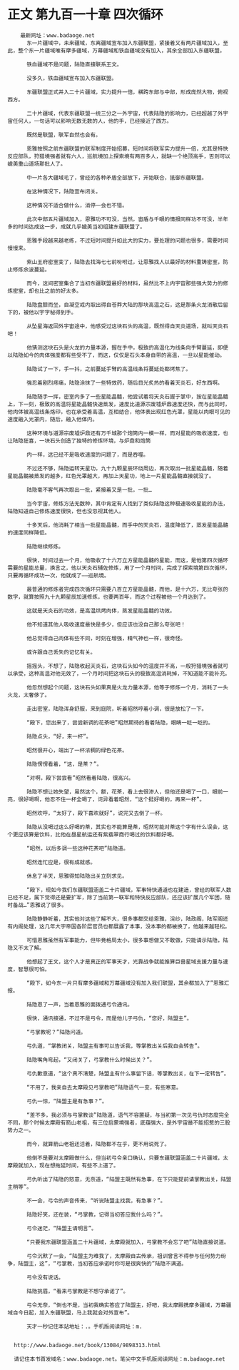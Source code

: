 # 正文 第九百一十章 四次循环
        最新网址：www.badaoge.net
          东一片疆域中，未来疆域，东离疆域宣布加入东疆联盟，紧接着又有两片疆域加入，至此，整个东一片疆域唯有摩多疆域，万幕疆域和铁血疆域没有加入，其余全部加入东疆联盟。
      
          铁血疆域不是问题，陆隐直接联系王文。
      
          没多久，铁血疆域宣布加入东疆联盟。
      
          东疆联盟正式并入二十片疆域，实力提升一倍，横跨东部与中部，形成庞然大物，俯视西方。
      
          二十片疆域，代表东疆联盟一统三分之一外宇宙，代表陆隐的影响力，已经超越了外宇宙任何人，一句话可以影响无数无数的人，他的手，已经接近了西方。
      
          既然是联盟，联军自然也会有。
      
          恩雅按照之前东疆联盟的联军制度开始招募，短时间将联军实力提升一倍，尤其是特快反应部队，狩猎境强者就有六人，巡航境加上探索境有两百多人，就缺一个绝顶高手，否则可以媲美重山道场那批人了。
      
          中一片各大疆域毛了，曾经的各种矛盾全部放下，开始联合，抵御东疆联盟。
      
          在这种情况下，陆隐宣布闭关。
      
          这种情况不适合做什么，消停一会也不错。
      
          此次中部五片疆域加入，恩雅功不可没，当然，宙盾与千眼的情报同样功不可没，半年多的时间达成这一步，成就几乎媲美当初组建东疆联盟了。
      
          恩雅手段越来越老练，不过短时间提升如此大的实力，要处理的问题也很多，需要时间慢慢来。
      
          紫山王府密室变了，陆隐去找海七七前吩咐过，让恩雅找人以最好的材料重铸密室，防止修炼余波蔓延。
      
          而今，这间密室集合了当初东疆联盟最好的材料，虽然比不上内宇宙那些强大势力的修炼密室，却也比之前的好太多。
      
          陆隐盘膝而坐，自凝空戒内取出得自苍莽大陆的那块高温之石，这是那条火龙消散后留下的，被他以宇字秘得到手。
      
          从坠星海返回外宇宙途中，他感受过这块石头的高温，既然得自天炎道场，就叫天炎石吧！
      
          他猜测这块石头是火龙的力量本源，握在手中，极致的高温化为线条向手臂蔓延，即便以陆隐如今的肉体强度都有些受不了，而这，仅仅是石头本身自带的高温，一旦以星能催动。
      
          陆隐试了一下，手一抖，之前蔓延手臂的高温线条将蔓延处都烤焦了。
      
          强忍着剧烈疼痛，陆隐涂抹了一些特效药，随后目光炙热的看着天炎石，好东西啊。
      
          陆隐随手一挥，密室内多了一些星能晶髓，他尝试着将天炎石握于掌中，按在星能晶髓上，下一刻，极致的高温将星能晶髓快速蒸发，速度比道源宗废墟炉鼎速度还快，而与此同时，他肉体被高温线条烙印，也在承受着高温，互相结合，他体表出现红色光罩，星能以肉眼可见的速度融入光罩内，随后，融入他体内。
      
          这种环境与道源宗废墟炉鼎还有万千城那个炮筒内一模一样，而对星能的吸收速度，也让陆隐狂喜，一块石头创造了独特的修炼环境，与炉鼎和炮筒
      
          内一样，这已经不是吸收速度的问题了，而是吞噬。
      
          不过还不够，陆隐运转天星功，九十九颗星辰环绕周边，再次取出一批星能晶髓，随着星能晶髓被蒸发的越多，红色光罩越大，再加上天星功，地上一片星能晶髓直接就没了。
      
          陆隐毫不客气再次取出一批，紧接着又是一批，一批…
      
          当今宇宙，修炼方法无数种，其中肯定有人找到了类似陆隐这种极速吸收星能的办法，陆隐知道自己修炼速度很快，但也没忽视其他人。
      
          十多天后，他消耗了相当一批星能晶髓，而手中的天炎石，温度降低了，蒸发星能晶髓的速度同样降低。
      
          陆隐继续修炼。
      
          很快，时间过去一个月，他吸收了十六万立方星能晶髓的星能，而这，是他第四次循环需要的星能总量，换言之，他以天炎石辅佐修炼，用了一个月时间，完成了探索境第四次循环，只要再循环成功一次，他就成了——巡航境。
      
          最普通的修炼者完成四次循环只需要八百立方星能晶髓，而他，是十六万，无比夸张的数字，就算按照九十九颗星辰加速修炼，也要两百年，而这个过程被他一个月达到了。
      
          这就是天炎石的功效，是高温烘烤肉体，蒸发星能晶髓的功效。
      
          他不知道其他人吸收速度最快是多少，但应该也没自己那么夸张吧！
      
          他总觉得自己肉体有些不同，时刻在增强，精气神也一样，很奇怪。
      
          或许跟自己丢失的记忆有关。
      
          摇摇头，不想了，陆隐收起天炎石，这块石头如今的温度并不高，一般狩猎境强者就可以承受，这种高温对他无效了，一个月时间把这块石头的极致高温消耗掉，不知道能不能补充。
      
          他忽然想起个问题，这块石头如果真是火龙力量本源，他等于修炼一个月，消耗了一头火龙，太奢侈了。
      
          走出密室，陆隐浑身舒服，来到庭院，听着昭然哼着小调，很是放松了一下。
      
          “殿下，您出来了，尝尝新调的花茶吧”昭然期待的看着陆隐，眼睛一眨一眨的。
      
          陆隐点头，“好，来一杯”。
      
          昭然很开心，端出了一杯浓稠的绿色花茶。
      
          陆隐愣愣看着，“这，是茶？”。
      
          “对啊，殿下尝尝看”昭然看着陆隐，很高兴。
      
          陆隐不想让她失望，虽然这个，额，花茶，看上去很渗人，但他还是喝了一口，眼前一亮，很好喝啊，他忍不住一杯全喝了，诧异看着昭然，“这个挺好喝的，再来一杯”。
      
          昭然欢呼，“太好了，殿下喜欢就好”，说完又去倒了一杯。
      
          陆隐从没喝过这么好喝的茶，其实也不能算是茶，昭然可能对茶这个字有什么误会，这个更应该算是饮料，比他在昼星航运还有紫翡翠商行喝过的饮料都好喝。
      
          “昭然，以后多调一些这种花茶吧”陆隐道。
      
          昭然连忙应是，很有成就感。
      
          休息了半天，恩雅得知陆隐出关立刻求见。
      
          “殿下，现如今我们东疆联盟涵盖二十片疆域，军事特快通道也在建造，曾经的联军人数已经不足，属下觉得还是要扩军，除了当前第一联军和特快反应部队，还应该扩展几个军团，随时备战…”恩雅说了很多。
      
          陆隐静静听着，其实他对这些了解不大，很多事都交给恩雅，浣纱，陆政阁，陆军阁还有内阁处理，这几年大宇帝国各阶层官员也都展露了本事，没本事的都被换了，他越来越轻松。
      
          可惜恩雅虽然有军事能力，但毕竟格局太小，很多事想做又不敢做，只能请示陆隐，陆隐又不太了解。
      
          他想起了王文，这个人才是真正的军事天才，光靠战争就能推算巨兽星域支援力量与速度，智慧很可怕。
      
          “殿下，如今东一片只有摩多疆域和万幕疆域没有加入我们联盟，其余都加入了”恩雅汇报。
      
          陆隐恩了一声，当着恩雅的面拨通弓令通讯。
      
          很快，通讯接通，不过不是弓令，而是他儿子弓仇，“您好，陆盟主”。
      
          “弓掌教呢？”陆隐问道。
      
          弓仇道，“掌教闭关，陆盟主有事可以告诉我，等掌教出关后我自会转告”。
      
          陆隐嘴角弯起，“又闭关了，弓掌教什么时候出关？”。
      
          弓仇歉意道，“这个真不清楚，陆盟主有什么事留下话，等掌教出关，在下一定转告”。
      
          “不用了，我亲自去太摩殿见弓掌教吧”陆隐语气一变，有些寒意。
      
          弓仇一惊，“陆盟主是有急事？”。
      
          “差不多，我必须与弓掌教谈”陆隐道，语气不容置疑，与当初第一次见弓仇时态度完全不同，那个时候太摩殿有箭山老祖，有三位启蒙境强者，底蕴强大，是外宇宙最不能招惹的三股势力之一。
      
          而今，就算箭山老祖还活着，陆隐都不在乎，更不用说死了。
      
          他倒不是要对太摩殿做什么，但当初弓令亲口确认，只要东疆联盟涵盖二十片疆域，太摩殿就加入，现在想拖延时间，有些不上道了。
      
          弓仇听出了陆隐的怒意，无奈道，“陆盟主既然有急事，在下只能提前请掌教出关，陆盟主稍等”。
      
          不一会，弓令的声音传来，“听说陆盟主找我，有急事？”。
      
          陆隐好笑，还在装，“弓掌教，记得当初答应我什么吗？”。
      
          弓令迷茫，“陆盟主请明言”。
      
          “只要我东疆联盟涵盖二十片疆域，太摩殿就加入，弓掌教不会忘了吧”陆隐直接说道。
      
          弓令沉默了一会，“陆盟主为难我了，太摩殿自古传承，祖训曾言不得参与任何势力纷争，陆盟主，这”，“弓掌教，当初答应承诺时你可是很爽快的”陆隐不满道。
      
          弓令没有说话。
      
          陆隐挑眉，“看来弓掌教是不想守承诺了”。
      
          弓令无奈，“倒也不是，当初我确实答应了陆盟主，好吧，我太摩殿携摩多疆域，万幕疆域自今日起，加入东疆联盟，马上我就会对外宣布”。
      
          天才一秒记住本站地址：.。手机版阅读网址：m.
      
      
      http://www.badaoge.net/book/13084/9898313.html
      
      请记住本书首发域名：www.badaoge.net。笔尖中文手机版阅读网址：m.badaoge.net